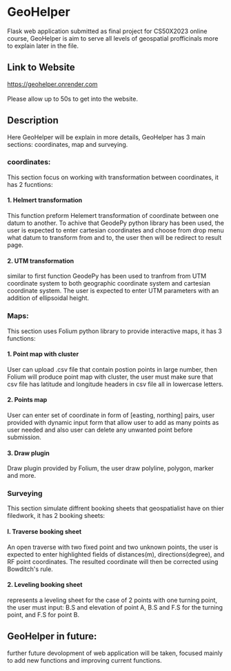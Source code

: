 # GeoHelper
Flask web application submitted as final project for CS50X2023 online course, GeoHelper is aim to serve all levels of geospatial profficinals more to explain later in the file.

## Link to Website
https://geohelper.onrender.com
<br></br>
Please allow up to 50s to get into the website.

## Description
Here GeoHelper will be explain in more details, GeoHelper has 3 main sections: coordinates, map and surveying.


### coordinates:
This section focus on working with transformation between coordinates, it has 2 fucntions:

#### 1. Helmert transformation
This function preform Helemert transformation of coordinate between one datum to another. To achive that GeodePy python library has been used,  the user is expected to enter cartesian coordinates and choose from drop menu what datum to transform from and to, the user then will be redirect to result page.

#### 2. UTM transformation
similar to first function GeodePy has been used to tranfrom from UTM coordinate system to both geographic coordinate system and cartesian coordinate system. The user is expected to enter UTM parameters with an addition of ellipsoidal height.


### Maps:
This section uses Folium python library to provide interactive maps, it has 3 functions:

#### 1. Point map with cluster
User can upload .csv file that contain postion points in large number, then Folium will produce point map with cluster, the user must make sure that csv file has latitude and longitude headers in csv file all in lowercase letters.

#### 2. Points map
User can enter set of coordinate in form of [easting, northing] pairs, user provided with dynamic input form that allow user to add as many points as user needed and also user can delete any unwanted point before submission.

#### 3. Draw plugin
Draw plugin provided by Folium, the user draw polyline, polygon, marker and more.


### Surveying
This section simulate diffrent booking sheets that geospatialist have on thier filedwork, it has 2 booking sheets:

#### l. Traverse booking sheet
An open traverse with two fixed point and two unknown points, the user is expected to enter highlighted fields of distances(m), directions(degree), and RF point coordinates. The resulted coordinate will then be corrected using Bowditch's rule.

#### 2. Leveling booking sheet
represents a leveling sheet for the case of 2 points with one turning point, the user must input: B.S and elevation of point A, B.S and F.S for the turning point, and F.S for point B.

## GeoHelper in future:
 further future devolopment of web application will be taken, focused mainly to add new functions and improving current functions.



